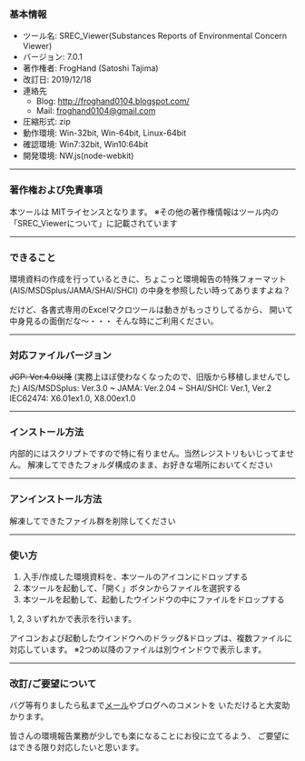 ### 基本情報

- ツール名: SREC_Viewer(Substances Reports of Environmental Concern Viewer)
- バージョン: 7.0.1
- 著作権者: FrogHand (Satoshi Tajima)
- 改訂日: 2019/12/18
- 連絡先
  - Blog: http://froghand0104.blogspot.com/
  - Mail: froghand0104@gmail.com
- 圧縮形式: zip
- 動作環境: Win-32bit, Win-64bit, Linux-64bit
- 確認環境: Win7:32bit, Win10:64bit
- 開発環境: NW.js(node-webkit)

---

### 著作権および免責事項

本ツールは MITライセンスとなります。
※その他の著作権情報はツール内の「SREC_Viewerについて」に記載されています

---

### できること

環境資料の作成を行っているときに、ちょこっと環境報告の特殊フォーマット(AIS/MSDSplus/JAMA/SHAI/SHCI)
の中身を参照したい時ってありますよね？

だけど、各書式専用のExcelマクロツールは動きがもっさりしてるから、
開いて中身見るの面倒だな～・・・
そんな時にご利用ください。

---

### 対応ファイルバージョン

~~JGP: Ver.4.0以降~~ (実務上ほぼ使わなくなったので、旧版から移植しませんでした)
AIS/MSDSplus: Ver.3.0 ~
JAMA: Ver.2.04 ~
SHAI/SHCI: Ver.1, Ver.2
IEC62474: X6.01ex1.0, X8.00ex1.0

---

### インストール方法

内部的にはスクリプトですので特に有りません。当然レジストリもいじってません。
解凍してできたフォルダ構成のまま、お好きな場所においてください

---

### アンインストール方法

解凍してできたファイル群を削除してください

---

### 使い方

1. 入手/作成した環境資料を、本ツールのアイコンにドロップする
2. 本ツールを起動して、「開く」ボタンからファイルを選択する
3. 本ツールを起動して、起動したウインドウの中にファイルをドロップする

1, 2, 3 いずれかで表示を行います。

アイコンおよび起動したウインドウへのドラッグ&ドロップは、複数ファイルに対応しています。
※2つめ以降のファイルは別ウインドウで表示します。

---
### 改訂/ご要望について

バグ等有りましたら私まで[メール](froghand0104@gmail.com)やブログへのコメントを
いただけると大変助かります。

皆さんの環境報告業務が少しでも楽になることにお役に立てるよう、
ご要望にはできる限り対応したいと思います。
